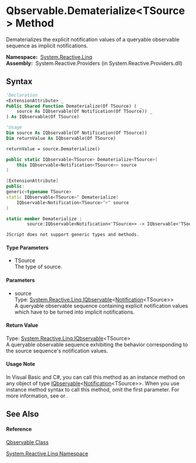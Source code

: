 # Qbservable.Dematerialize\<TSource\> Method

Dematerializes the explicit notification values of a queryable observable sequence as implicit notifications.

**Namespace:**  [System.Reactive.Linq](System.Reactive.Linq\System.Reactive.Linq.md)  
**Assembly:**  System.Reactive.Providers (in System.Reactive.Providers.dll)

## Syntax

```vb
'Declaration
<ExtensionAttribute> _
Public Shared Function Dematerialize(Of TSource) ( _
    source As IQbservable(Of Notification(Of TSource)) _
) As IQbservable(Of TSource)
```

```vb
'Usage
Dim source As IQbservable(Of Notification(Of TSource))
Dim returnValue As IQbservable(Of TSource)

returnValue = source.Dematerialize()
```

```csharp
public static IQbservable<TSource> Dematerialize<TSource>(
    this IQbservable<Notification<TSource>> source
)
```

```c++
[ExtensionAttribute]
public:
generic<typename TSource>
static IQbservable<TSource>^ Dematerialize(
    IQbservable<Notification<TSource>^>^ source
)
```

```fsharp
static member Dematerialize : 
        source:IQbservable<Notification<'TSource>> -> IQbservable<'TSource> 
```

```jscript
JScript does not support generic types and methods.
```

#### Type Parameters

- TSource  
  The type of source.

#### Parameters

- source  
  Type: [System.Reactive.Linq.IQbservable](IQbservable\IQbservable(TSource).md)\<[Notification](Notification\Notification(T).md)\<TSource\>\>  
  A queryable observable sequence containing explicit notification values which have to be turned into implicit notifications.

#### Return Value

Type: [System.Reactive.Linq.IQbservable](IQbservable\IQbservable(TSource).md)\<TSource\>  
A queryable observable sequence exhibiting the behavior corresponding to the source sequence's notification values.

#### Usage Note

In Visual Basic and C\#, you can call this method as an instance method on any object of type [IQbservable](IQbservable\IQbservable(TSource).md)\<[Notification](Notification\Notification(T).md)\<TSource\>\>. When you use instance method syntax to call this method, omit the first parameter. For more information, see [](https://msdn.microsoft.com/en-us/library/Bb384936) or [](https://msdn.microsoft.com/en-us/library/Bb383977).

## See Also

#### Reference

[Qbservable Class](Qbservable\Qbservable.md)

[System.Reactive.Linq Namespace](System.Reactive.Linq\System.Reactive.Linq.md)








